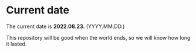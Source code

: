 # Current date

The current date is **2022.08.23.** (YYYY.MM.DD.)

This repository will be good when the world ends, so we will know how long it lasted.